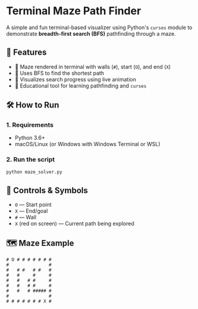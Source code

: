 # Terminal Maze Path Finder

A simple and fun terminal-based visualizer using Python's `curses` module to demonstrate **breadth-first search (BFS)** pathfinding through a maze.


## 🎯 Features

- 🧱 Maze rendered in terminal with walls (`#`), start (`O`), and end (`X`)
- 🔎 Uses BFS to find the shortest path
- 🎨 Visualizes search progress using live animation
- 🧠 Educational tool for learning pathfinding and `curses`


## 🛠️ How to Run

### 1. Requirements

- Python 3.6+
- macOS/Linux (or Windows with Windows Terminal or WSL)

### 2. Run the script

```bash
python maze_solver.py
````


## 🎨 Controls & Symbols

* `O` — Start point
* `X` — End/goal
* `#` — Wall
* `X` (red on screen) — Current path being explored


## 🗺️ Maze Example

```text
# O # # # # # # #
#               #
#   # #   # #   #
#   #     #     #
#   #   # #     #
#   #   # #     #
#   #   # ##### #
#               #
# # # # # # # X #
```

